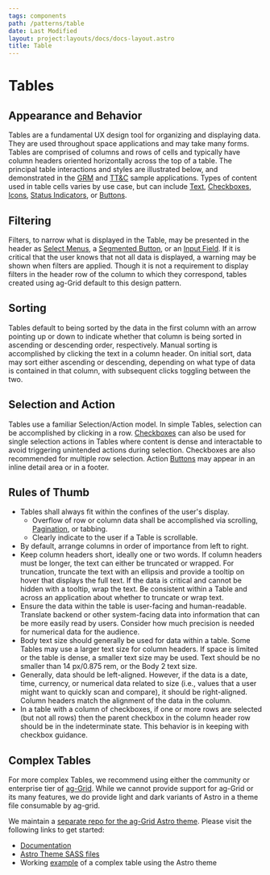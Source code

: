 ```yaml
---
tags: components
path: /patterns/table
date: Last Modified
layout: project:layouts/docs/docs-layout.astro
title: Table
---
```


# Tables

## Appearance and Behavior

Tables are a fundamental UX design tool for organizing and displaying data. They are used throughout space applications and may take many forms. Tables are comprised of columns and rows of cells and typically have column headers oriented horizontally across the top of a table. The principal table interactions and styles are illustrated below, and demonstrated in the [GRM](https://grm-dashboard.astrouxds.com/) and [TT&C](https://ttc-monitor.astrouxds.com/) sample applications. Types of content used in table cells varies by use case, but can include [Text](/design-guidelines/typography/), [Checkboxes](/components/checkbox/), [Icons](/components/icons-and-symbols/), [Status Indicators](/components/status-symbol/), or [Buttons](/components/button/).

## Filtering

Filters, to narrow what is displayed in the Table, may be presented in the header as [Select Menus](/components/select/), a [Segmented Button](/components/segmented-button/), or an [Input Field](/components/input-field/). If it is critical that the user knows that not all data is displayed, a warning may be shown when filters are applied. Though it is not a requirement to display filters in the header row of the column to which they correspond, tables created using ag-Grid default to this design pattern.

## Sorting

Tables default to being sorted by the data in the first column with an arrow pointing up or down to indicate whether that column is being sorted in ascending or descending order, respectively. Manual sorting is accomplished by clicking the text in a column header. On initial sort, data may sort either ascending or descending, depending on what type of data is contained in that column, with subsequent clicks toggling between the two.

## Selection and Action

Tables use a familiar Selection/Action model. In simple Tables, selection can be accomplished by clicking in a row. [Checkboxes](/components/checkbox/) can also be used for single selection actions in Tables where content is dense and interactable to avoid triggering unintended actions during selection. Checkboxes are also recommended for multiple row selection. Action [Buttons](/components/button/) may appear in an inline detail area or in a footer.

## Rules of Thumb

- Tables shall always fit within the confines of the user's display.
  - Overflow of row or column data shall be accomplished via scrolling, [Pagination](/components/pagination/), or tabbing.
  - Clearly indicate to the user if a Table is scrollable.
- By default, arrange columns in order of importance from left to right.
- Keep column headers short, ideally one or two words. If column headers must be longer, the text can either be truncated or wrapped. For truncation, truncate the text with an ellipsis and provide a tooltip on hover that displays the full text. If the data is critical and cannot be hidden with a tooltip, wrap the text. Be consistent within a Table and across an application about whether to truncate or wrap text.
- Ensure the data within the table is user-facing and human-readable. Translate backend or other system-facing data into information that can be more easily read by users. Consider how much precision is needed for numerical data for the audience.
- Body text size should generally be used for data within a table. Some Tables may use a larger text size for column headers. If space is limited or the table is dense, a smaller text size may be used. Text should be no smaller than 14 px/0.875 rem, or the Body 2 text size.
- Generally, data should be left-aligned. However, if the data is a date, time, currency, or numerical data related to size (i.e., values that a user might want to quickly scan and compare), it should be right-aligned. Column headers match the alignment of the data in the column.
- In a table with a column of checkboxes, if one or more rows are selected (but not all rows) then the parent checkbox in the column header row should be in the indeterminate state. This behavior is in keeping with checkbox guidance.

## Complex Tables

For more complex Tables, we recommend using either the community or enterprise tier of [ag-Grid](https://www.ag-grid.com/). While we cannot provide support for ag-Grid or its many features, we do provide light and dark variants of Astro in a theme file consumable by ag-grid.

We maintain a [separate repo for the ag-Grid Astro theme](https://github.com/RocketCommunicationsInc/astro-ag-Grid). Please visit the following links to get started:

- [Documentation](https://github.com/RocketCommunicationsInc/astro-ag-Grid/#astro-ag-grid-theme)
- [Astro Theme SASS files](https://github.com/RocketCommunicationsInc/astro-ag-Grid/tree/master/src/css)
- Working [example](https://astro-ag-grid-example.netlify.app/) of a complex table using the Astro theme

